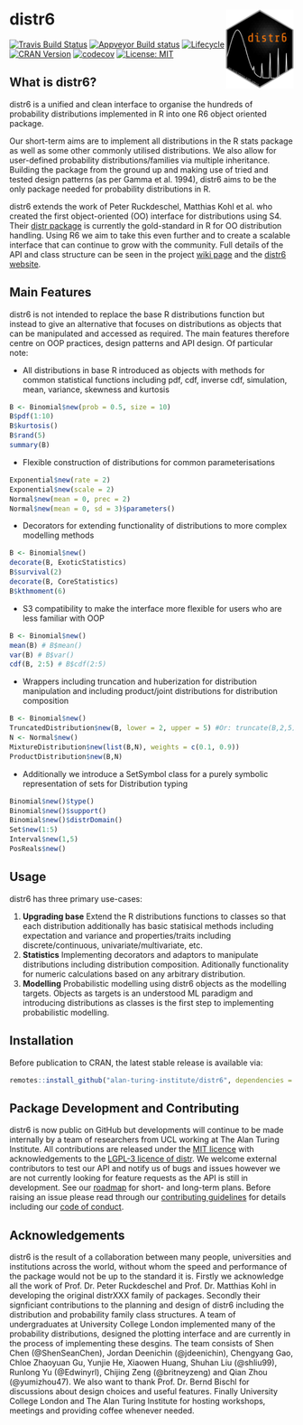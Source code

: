 # distr6 <img src="man/figures/logo.png" align="right" alt="" width="120" />

[![Travis Build Status](https://travis-ci.com/RaphaelS1/distr6.svg?branch=master)](https://travis-ci.com/RaphaelS1/distr6)
[![Appveyor Build status](https://ci.appveyor.com/api/projects/status/o68k5t4tn4wojj2f?svg=true)](https://ci.appveyor.com/project/RaphaelS1/distr6)
[![Lifecycle](https://img.shields.io/badge/lifecycle-maturing-blue.svg)](https://img.shields.io/badge/lifecycle-maturing-blue.svg)
[![CRAN Version](http://www.r-pkg.org/badges/version/distr6)](http://www.r-pkg.org/badges/version/distr6)
[![codecov](https://codecov.io/gh/RaphaelS1/distr6/branch/master/graph/badge.svg)](https://codecov.io/gh/RaphaelS1/distr6)
[![License: MIT](https://img.shields.io/badge/License-MIT-yellow.svg)](https://opensource.org/licenses/MIT)

## What is distr6?

distr6 is a unified and clean interface to organise the hundreds of probability distributions implemented in R into one R6 object oriented package.

Our short-term aims are to implement all distributions in the R stats package as well as some other commonly utilised distributions. We also allow for user-defined probability distributions/families via multiple inheritance. Building the package from the ground up and making use of tried and tested design patterns (as per Gamma et al. 1994), distr6 aims to be the only package needed for probability distributions in R.

distr6 extends the work of Peter Ruckdeschel, Matthias Kohl et al. who created the first object-oriented (OO) interface for distributions using S4. Their [distr package](http://distr.r-forge.r-project.org/) is currently the gold-standard in R for OO distribution handling. Using R6 we aim to take this even further and to create a scalable interface that can continue to grow with the community. Full details of the API and class structure can be seen in the project [wiki page](https://github.com/RaphaelS1/distr6/wiki) and the [distr6 website](https://RaphaelS1.github.io/distr6/).


## Main Features

distr6 is not intended to replace the base R distributions function but instead to give an alternative that focuses on distributions as objects that can be manipulated and accessed as required. The main features therefore centre on OOP practices, design patterns and API design. Of particular note:
* All distributions in base R introduced as objects with methods for common statistical functions including pdf, cdf, inverse cdf, simulation, mean, variance, skewness and kurtosis

````R
B <- Binomial$new(prob = 0.5, size = 10)
B$pdf(1:10)
B$kurtosis()
B$rand(5)
summary(B)
````

* Flexible construction of distributions for common parameterisations

````R
Exponential$new(rate = 2)
Exponential$new(scale = 2)
Normal$new(mean = 0, prec = 2)
Normal$new(mean = 0, sd = 3)$parameters()
````

* Decorators for extending functionality of distributions to more complex modelling methods

````R
B <- Binomial$new()
decorate(B, ExoticStatistics)
B$survival(2)
decorate(B, CoreStatistics)
B$kthmoment(6)
````

* S3 compatibility to make the interface more flexible for users who are less familiar with OOP

````R
B <- Binomial$new()
mean(B) # B$mean()
var(B) # B$var()
cdf(B, 2:5) # B$cdf(2:5)
````

* Wrappers including truncation and huberization for distribution manipulation and including product/joint distributions for distribution composition

````R
B <- Binomial$new()
TruncatedDistribution$new(B, lower = 2, upper = 5) #Or: truncate(B,2,5)
N <- Normal$new()
MixtureDistribution$new(list(B,N), weights = c(0.1, 0.9))
ProductDistribution$new(B,N)
````

* Additionally we introduce a SetSymbol class for a purely symbolic representation of sets for Distribution typing

````R
Binomial$new()$type()
Binomial$new()$support()
Binomial$new()$distrDomain()
Set$new(1:5)
Interval$new(1,5)
PosReals$new()
````


## Usage

distr6 has three primary use-cases:

1. **Upgrading base** Extend the R distributions functions to classes so that each distribution additionally has basic statisical methods including expectation and variance and properties/traits including discrete/continuous, univariate/multivariate, etc.
1. **Statistics** Implementing decorators and adaptors to manipulate distributions including distribution composition. Aditionally functionality for numeric calculations based on any arbitrary distribution.
1. **Modelling** Probabilistic modelling using distr6 objects as the modelling targets. Objects as targets is an understood ML paradigm and introducing distributions as classes is the first step to implementing probabilistic modelling.

## Installation

Before publication to CRAN, the latest stable release is available via:
````R
remotes::install_github("alan-turing-institute/distr6", dependencies = TRUE)
````


## Package Development and Contributing

distr6 is now public on GitHub but developments will continue to be made internally by a team of researchers from UCL working at The Alan Turing Institute. All contributions are released under the [MIT licence](https://opensource.org/licenses/MIT) with acknowledgements to the [LGPL-3 licence of distr](https://github.com/alan-turing-institute/distr6/blob/master/Licensing). We welcome external contributors to test our API and notify us of bugs and issues however we are not currently looking for feature requests as the API is still in development. See our [roadmap](https://alan-turing-institute.github.io/distr6/articles/roadmap.html) for short- and long-term plans. Before raising an issue please read through our [contributing guidelines](https://github.com/alan-turing-institute/distr6/blob/master/CONTRIBUTING.md) for details including our [code of conduct](https://github.com/alan-turing-institute/distr6/blob/master/CODE_OF_CONDUCT.md).

## Acknowledgements

distr6 is the result of a collaboration between many people, universities and institutions across the world, without whom the speed and performance of the package would not be up to the standard it is. Firstly we acknowledge all the work of Prof. Dr. Peter Ruckdeschel and Prof. Dr. Matthias Kohl in developing the original distrXXX family of packages. Secondly their signficiant contributions to the planning and design of distr6 including the distribution and probability family class structures. A team of undergraduates at University College London implemented many of the probability distributions, designed the plotting interface and are currently in the process of implementing these desgins. The team consists of Shen Chen (@ShenSeanChen), Jordan Deenichin (@jdeenichin), Chengyang Gao, Chloe Zhaoyuan Gu, Yunjie He, Xiaowen Huang, Shuhan Liu (@shliu99), Runlong Yu (@Edwinyrl), Chijing Zeng (@britneyzeng) and Qian Zhou (@yumizhou47). We also want to thank Prof. Dr. Bernd Bischl for discussions about design choices and useful features. Finally University College London and The Alan Turing Institute for hosting workshops, meetings and providing coffee whenever needed.
